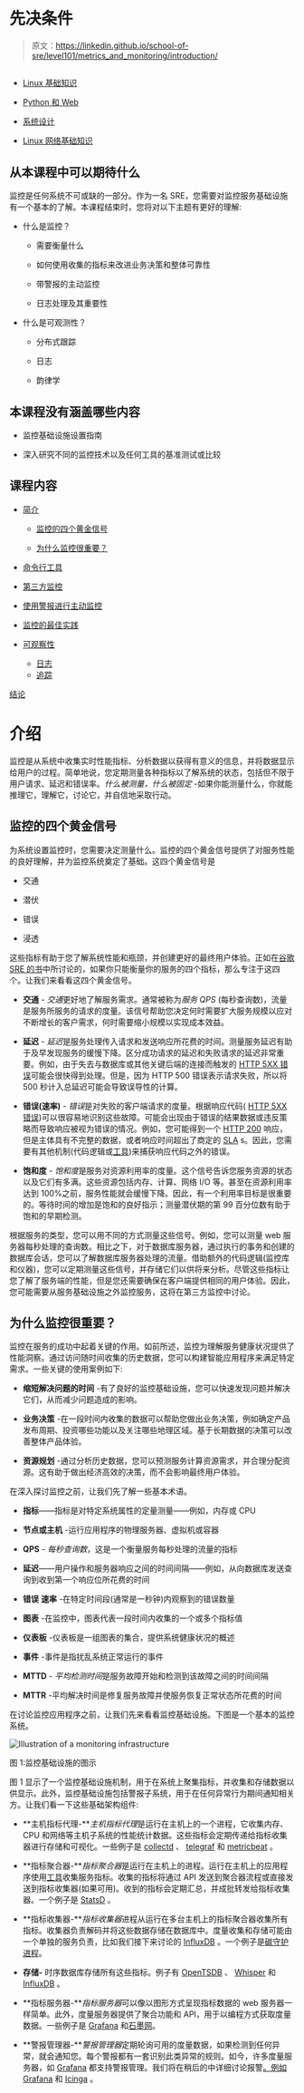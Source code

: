 # 先决条件

> 原文：<https://linkedin.github.io/school-of-sre/level101/metrics_and_monitoring/introduction/>

## 

*   [Linux 基础知识](https://linkedin.github.io/school-of-sre/level101/linux_basics/intro/)

*   [Python 和 Web](https://linkedin.github.io/school-of-sre/level101/python_web/intro/)

*   [系统设计](https://linkedin.github.io/school-of-sre/level101/systems_design/intro/)

*   [Linux 网络基础知识](https://linkedin.github.io/school-of-sre/level101/linux_networking/intro/)

## 从本课程中可以期待什么

监控是任何系统不可或缺的一部分。作为一名 SRE，您需要对监控服务基础设施有一个基本的了解。本课程结束时，您将对以下主题有更好的理解:

*   什么是监控？

    *   需要衡量什么

    *   如何使用收集的指标来改进业务决策和整体可靠性

    *   带警报的主动监控

    *   日志处理及其重要性

*   什么是可观测性？

    *   分布式跟踪

    *   日志

    *   韵律学

## 本课程没有涵盖哪些内容

*   监控基础设施设置指南

*   深入研究不同的监控技术以及任何工具的基准测试或比较

## 课程内容

*   [简介](https://linkedin.github.io/school-of-sre/level101/metrics_and_monitoring/introduction/#introduction)

    *   [监控的四个黄金信号](https://linkedin.github.io/school-of-sre/level101/metrics_and_monitoring/introduction/#four-golden-signals-of-monitoring)

    *   [为什么监控很重要？](https://linkedin.github.io/school-of-sre/level101/metrics_and_monitoring/introduction/#why-is-monitoring-important)

*   [命令行工具](https://linkedin.github.io/school-of-sre/level101/metrics_and_monitoring/command-line_tools/)

*   [第三方监控](https://linkedin.github.io/school-of-sre/level101/metrics_and_monitoring/third-party_monitoring/)

*   [使用警报进行主动监控](https://linkedin.github.io/school-of-sre/level101/metrics_and_monitoring/alerts/)

*   [监控的最佳实践](https://linkedin.github.io/school-of-sre/level101/metrics_and_monitoring/best_practices/)

*   [可观察性](https://linkedin.github.io/school-of-sre/level101/metrics_and_monitoring/observability/)

    *   [日志](https://linkedin.github.io/school-of-sre/level101/metrics_and_monitoring/observability/#logs)
    *   [追踪](https://linkedin.github.io/school-of-sre/level101/metrics_and_monitoring/bservability/#tracing)

[结论](https://linkedin.github.io/school-of-sre/level101/metrics_and_monitoring/conclusion/)

# 介绍

监控是从系统中收集实时性能指标、分析数据以获得有意义的信息，并将数据显示给用户的过程。简单地说，您定期测量各种指标以了解系统的状态，包括但不限于用户请求、延迟和错误率。*什么被测量，什么被固定* -如果你能测量什么，你就能推理它，理解它，讨论它，并自信地采取行动。

## 监控的四个黄金信号

为系统设置监控时，您需要决定测量什么。监控的四个黄金信号提供了对服务性能的良好理解，并为监控系统奠定了基础。这四个黄金信号是

*   交通

*   潜伏

*   错误

*   浸透

这些指标有助于您了解系统性能和瓶颈，并创建更好的最终用户体验。正如在[谷歌 SRE 的书](https://sre.google/sre-book/monitoring-distributed-systems/)中所讨论的，如果你只能衡量你的服务的四个指标，那么专注于这四个。让我们来看看这四个黄金信号。

*   **交通** - *交通*更好地了解服务需求。通常被称为*服务 QPS* (每秒查询数)，流量是服务所服务的请求的度量。该信号帮助您决定何时需要扩大服务规模以应对不断增长的客户需求，何时需要缩小规模以实现成本效益。

*   **延迟** - *延迟*是服务处理传入请求和发送响应所花费的时间。测量服务延迟有助于及早发现服务的缓慢下降。区分成功请求的延迟和失败请求的延迟非常重要。例如，由于失去与数据库或其他关键后端的连接而触发的 [HTTP 5XX 错误](https://developer.mozilla.org/en-US/docs/Web/HTTP/Status#server_error_responses)可能会很快得到处理。但是，因为 HTTP 500 错误表示请求失败，所以将 500 秒计入总延迟可能会导致误导性的计算。

*   **错误(速率)** - *错误*是对失败的客户端请求的度量。根据响应代码( [HTTP 5XX 错误](https://developer.mozilla.org/en-US/docs/Web/HTTP/Status#server_error_responses))可以很容易地识别这些故障。可能会出现由于错误的结果数据或违反策略而导致响应被视为错误的情况。例如，您可能得到一个 [HTTP 200](https://developer.mozilla.org/en-US/docs/Web/HTTP/Status/200) 响应，但是主体具有不完整的数据，或者响应时间超出了商定的 [SLA](https://en.wikipedia.org/wiki/Service-level_agreement) s。因此，您需要有其他机制(代码逻辑或[工具](https://en.wikipedia.org/wiki/Instrumentation_(computer_programming)))来捕获响应代码之外的错误。

*   **饱和度** - *饱和度*是服务对资源利用率的度量。这个信号告诉您服务资源的状态以及它们有多满。这些资源包括内存、计算、网络 I/O 等。甚至在资源利用率达到 100%之前，服务性能就会缓慢下降。因此，有一个利用率目标是很重要的。等待时间的增加是饱和的良好指示；测量潜伏期的第 99 百分位数有助于饱和的早期检测。

根据服务的类型，您可以用不同的方式测量这些信号。例如，您可以测量 web 服务器每秒处理的查询数。相比之下，对于数据库服务器，通过执行的事务和创建的数据库会话，您可以了解数据库服务器处理的流量。借助额外的代码逻辑(监控库和仪器)，您可以定期测量这些信号，并存储它们以供将来分析。尽管这些指标让您了解了服务端的性能，但是您还需要确保在客户端提供相同的用户体验。因此，您可能需要从服务基础设施之外监控服务，这将在第三方监控中讨论。

## 为什么监控很重要？

监控在服务的成功中起着关键的作用。如前所述，监控为理解服务健康状况提供了性能洞察。通过访问随时间收集的历史数据，您可以构建智能应用程序来满足特定需求。一些关键的使用案例如下:

*   **缩短解决问题的时间** -有了良好的监控基础设施，您可以快速发现问题并解决它们，从而减少问题造成的影响。

*   **业务决策** -在一段时间内收集的数据可以帮助您做出业务决策，例如确定产品发布周期、投资哪些功能以及关注哪些地理区域。基于长期数据的决策可以改善整体产品体验。

*   **资源规划** -通过分析历史数据，您可以预测服务计算资源需求，并合理分配资源。这有助于做出经济高效的决策，而不会影响最终用户体验。

在深入探讨监控之前，让我们先了解一些基本术语。

*   **指标**——指标是对特定系统属性的定量测量——例如，内存或 CPU

*   **节点或主机** -运行应用程序的物理服务器、虚拟机或容器

*   **QPS** - *每秒查询数*，这是一个衡量服务每秒处理的流量的指标

*   **延迟**——用户操作和服务器响应之间的时间间隔——例如，从向数据库发送查询到收到第一个响应位所花费的时间

*   **错误** **速率** -在特定时间段(通常是一秒钟)内观察到的错误数量

*   **图表** -在监控中，图表代表一段时间内收集的一个或多个指标值

*   **仪表板** -仪表板是一组图表的集合，提供系统健康状况的概述

*   **事件** -事件是指扰乱系统正常运行的事件

*   **MTTD** - *平均检测时间*是服务故障开始和检测到该故障之间的时间间隔

*   **MTTR** -平均解决时间是修复服务故障并使服务恢复正常状态所花费的时间

在讨论监控应用程序之前，让我们先来看看监控基础设施。下图是一个基本的监控系统。

![Illustration of a monitoring infrastructure](img/07994435844ba43c0c761f1d00025f8a.png)

图 1:监控基础设施的图示

图 1 显示了一个监控基础设施机制，用于在系统上聚集指标，并收集和存储数据以供显示。此外，监控基础设施包括警报子系统，用于在任何异常行为期间通知相关方。让我们看一下这些基础架构组件:

*   **主机指标代理-***主机指标代理*是运行在主机上的一个进程，它收集内存、CPU 和网络等主机子系统的性能统计数据。这些指标会定期传递给指标收集器进行存储和可视化。一些例子是 [collectd](https://collectd.org/) 、 [telegraf](https://www.influxdata.com/time-series-platform/telegraf/) 和 [metricbeat](https://www.elastic.co/beats/metricbeat) 。

*   **指标聚合器-***指标聚合器*是运行在主机上的进程。运行在主机上的应用程序使用[工具](https://en.wikipedia.org/wiki/Instrumentation_(computer_programming))收集服务指标。收集的指标将通过 API 发送到聚合器流程或直接发送到指标收集器(如果可用)。收到的指标会定期汇总，并成批转发给指标收集器。一个例子是 [StatsD](https://github.com/statsd/statsd) 。

*   **指标收集器-***指标收集器*进程从运行在多台主机上的指标聚合器收集所有指标。收集器负责解码并将这些数据存储在数据库中。度量收集和存储可能由一个单独的服务负责，比如我们接下来讨论的 [InfluxDB](https://www.influxdata.com/) 。一个例子是[碳守护进程](https://graphite.readthedocs.io/en/latest/carbon-daemons.html)。

*   **存储-** 时序数据库存储所有这些指标。例子有 [OpenTSDB](http://opentsdb.net/) 、 [Whisper](https://graphite.readthedocs.io/en/stable/whisper.html) 和 [InfluxDB](https://www.influxdata.com/) 。

*   **指标服务器-***指标服务器*可以像以图形方式呈现指标数据的 web 服务器一样简单。此外，度量服务器提供了聚合功能和 API，用于以编程方式获取度量数据。一些例子是 [Grafana](https://github.com/grafana/grafana) 和[石墨网](https://github.com/graphite-project/graphite-web)。

*   **警报管理器-***警报管理器*定期轮询可用的度量数据，如果检测到任何异常，就会通知您。每个警报都有一套识别此类异常的规则。如今，许多度量服务器，如 [Grafana](https://github.com/grafana/grafana) 都支持警报管理。我们将在稍后的中详细讨论报警[。例如](#proactive-monitoring-using-alerts) [Grafana](https://github.com/grafana/grafana) 和 [Icinga](https://icinga.com/) 。